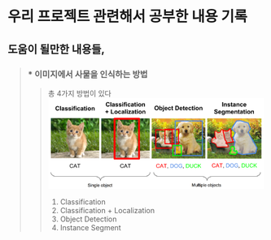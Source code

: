 # 우리 프로젝트 관련해서 공부한 내용 기록
## 도움이 될만한 내용들,

> ### * 이미지에서 사물을 인식하는 방법
>> 총 4가지 방법이 있다
>> ![img](./Wiki_Imgs/%EA%B0%9D%EC%B2%B4%EC%9D%B8%EC%8B%9D%EC%A2%85%EB%A5%98.png)
>> 1. Classification
>> 2. Classification + Localization
>> 3. Object Detection
>> 4. Instance Segment
